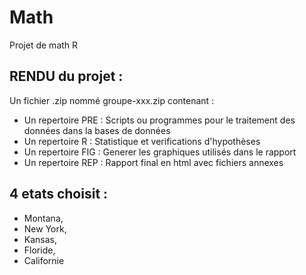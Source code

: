 # Math
Projet de math R


## RENDU du projet : 
Un fichier .zip nommé groupe-xxx.zip contenant : 
* Un repertoire PRE : Scripts ou programmes pour le traitement des données dans la bases de données
* Un repertoire R : Statistique et verifications d'hypothèses
* Un repertoire FIG : Generer les graphiques utilisés dans le rapport 
* Un repertoire REP : Rapport final en html avec fichiers annexes

## 4 etats choisit : 
* Montana, 
* New York, 
* Kansas, 
* Floride, 
* Californie
